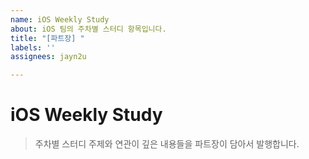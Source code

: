 ```yaml
---
name: iOS Weekly Study
about: iOS 팀의 주차별 스터디 항목입니다.
title: "[파트장] "
labels: ''
assignees: jayn2u

---
```


# iOS Weekly Study

> 주차별 스터디 주제와 연관이 깊은 내용들을 파트장이 담아서 발행합니다.
